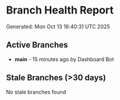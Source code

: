 # Branch Health Report
Generated: Mon Oct 13 16:40:31 UTC 2025

## Active Branches
- **main** - 15 minutes ago by Dashboard Bot

## Stale Branches (>30 days)
No stale branches found

